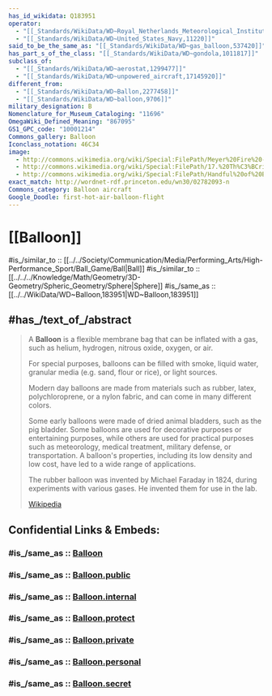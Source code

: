 ```yaml
---
has_id_wikidata: Q183951
operator:
  - "[[_Standards/WikiData/WD~Royal_Netherlands_Meteorological_Institute,516346]]"
  - "[[_Standards/WikiData/WD~United_States_Navy,11220]]"
said_to_be_the_same_as: "[[_Standards/WikiData/WD~gas_balloon,537420]]"
has_part_s_of_the_class: "[[_Standards/WikiData/WD~gondola,1011817]]"
subclass_of:
  - "[[_Standards/WikiData/WD~aerostat,1299477]]"
  - "[[_Standards/WikiData/WD~unpowered_aircraft,17145920]]"
different_from:
  - "[[_Standards/WikiData/WD~Ballon,2277458]]"
  - "[[_Standards/WikiData/WD~balloon,9706]]"
military_designation: B
Nomenclature_for_Museum_Cataloging: "11696"
OmegaWiki_Defined_Meaning: "867095"
GS1_GPC_code: "10001214"
Commons_gallery: Balloon
Iconclass_notation: 46C34
image:
  - http://commons.wikimedia.org/wiki/Special:FilePath/Meyer%20Fire%20-%20Weather%20balloon%2001.jpg
  - http://commons.wikimedia.org/wiki/Special:FilePath/17.%20Th%C3%BCringer%20Montgolfiade%20-%2029.jpg
  - http://commons.wikimedia.org/wiki/Special:FilePath/Handful%20of%20Balloons%201919.png
exact_match: http://wordnet-rdf.princeton.edu/wn30/02782093-n
Commons_category: Balloon aircraft
Google_Doodle: first-hot-air-balloon-flight
---
```


# [[Balloon]] 

#is_/similar_to :: [[../../Society/Communication/Media/Performing_Arts/High-Performance_Sport/Ball_Game/Ball|Ball]] 
#is_/similar_to :: [[../../../Knowledge/Math/Geometry/3D-Geometry/Spheric_Geometry/Sphere|Sphere]] 
#is_/same_as :: [[../../WikiData/WD~Balloon,183951|WD~Balloon,183951]] 

## #has_/text_of_/abstract 

> A **Balloon** is a flexible membrane bag that can be inflated with a gas, 
> such as helium, hydrogen, nitrous oxide, oxygen, or air. 
> 
> For special purposes, balloons can be filled with smoke, liquid water, 
> granular media (e.g. sand, flour or rice), or light sources. 
> 
> Modern day balloons are made from materials such as rubber, latex, polychloroprene, 
> or a nylon fabric, and can come in many different colors. 
> 
> Some early balloons were made of dried animal bladders, such as the pig bladder. 
> Some balloons are used for decorative purposes or entertaining purposes, while others are used for practical purposes such as meteorology, medical treatment, military defense, or transportation. A balloon's properties, including its low density and low cost, have led to a wide range of applications.
>
> The rubber balloon was invented by Michael Faraday in 1824, during experiments with various gases. He invented them for use in the lab.
>
> [Wikipedia](https://en.wikipedia.org/wiki/Balloon) 


## Confidential Links & Embeds: 

### #is_/same_as :: [Balloon](/_Standards/Technology/Aviation/Balloon.md) 

### #is_/same_as :: [Balloon.public](/_public/Technology/Aviation/Balloon.public.md) 

### #is_/same_as :: [Balloon.internal](/_internal/Technology/Aviation/Balloon.internal.md) 

### #is_/same_as :: [Balloon.protect](/_protect/Technology/Aviation/Balloon.protect.md) 

### #is_/same_as :: [Balloon.private](/_private/Technology/Aviation/Balloon.private.md) 

### #is_/same_as :: [Balloon.personal](/_personal/Technology/Aviation/Balloon.personal.md) 

### #is_/same_as :: [Balloon.secret](/_secret/Technology/Aviation/Balloon.secret.md)

